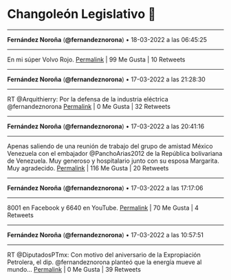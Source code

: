 # Changoleón Legislativo 🙈
*****
**Fernández Noroña** (**@fernandeznorona**) • 18-03-2022 a las 06:45:25
*****
En mi súper Volvo Rojo.
[Permalink](https://twitter.com/fernandeznorona/status/1504831343326371843) | 99 Me Gusta | 10 Retweets
*****
**Fernández Noroña** (**@fernandeznorona**) • 17-03-2022 a las 21:28:30
*****
RT @Arquithierry: Por la defensa de la industria eléctrica @fernandeznorona
[Permalink](https://twitter.com/fernandeznorona/status/1504691190163292180) | 0 Me Gusta | 32 Retweets
*****
**Fernández Noroña** (**@fernandeznorona**) • 17-03-2022 a las 20:41:16
*****
Apenas saliendo de una reunión de trabajo del grupo de amistad México Venezuela con el embajador @PanchoArias2012 de la República bolivariana de Venezuela. Muy generoso y hospitalario junto con su esposa Margarita. Muy agradecido.
[Permalink](https://twitter.com/fernandeznorona/status/1504679306391343115) | 116 Me Gusta | 20 Retweets
*****
**Fernández Noroña** (**@fernandeznorona**) • 17-03-2022 a las 17:17:06
*****
8001 en Facebook y 6640 en YouTube.
[Permalink](https://twitter.com/fernandeznorona/status/1504627924699435013) | 70 Me Gusta | 4 Retweets
*****
**Fernández Noroña** (**@fernandeznorona**) • 17-03-2022 a las 10:57:51
*****
RT @DiputadosPTmx: Con motivo del aniversario de la Expropiación Petrolera, el dip. @fernandeznorona planteó que la energía mueve al mundo…
[Permalink](https://twitter.com/fernandeznorona/status/1504532482359803918) | 0 Me Gusta | 39 Retweets